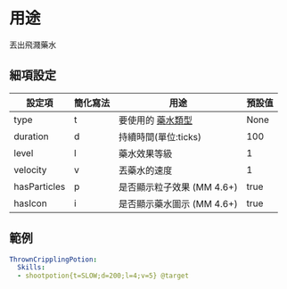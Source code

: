 用途
======================

丟出飛濺藥水

細項設定
----------

| 設定項 | 簡化寫法 | 用途 | 預設值 |
|--------------|----------------|-----------------------------------------------------------------|---------|
| type | t | 要使用的 [藥水類型](/databases/items/potions) | None|
| duration | d  | 持續時間(單位:ticks)| 100 |
| level| l  | 藥水效果等級 | 1   |
| velocity | v  | 丟藥水的速度  | 1   |
| hasParticles | p | 是否顯示粒子效果 (MM 4.6+) | true|
| hasIcon  | i  | 是否顯示藥水圖示 (MM 4.6+)  | true|

  

範例
--------
```yml
ThrownCripplingPotion:
  Skills:
  - shootpotion{t=SLOW;d=200;l=4;v=5} @target
```